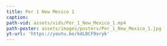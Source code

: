 ```yaml
---
title: Per 1 New Mexico 1
caption:
path-vid: assets/vids/Per_1_New_Mexico_1.mp4
path-poster: assets/images/posters/Per_1_New_Mexico_1.jpg
yt-url: 'https://youtu.be/kdLDCF9oryk'
---
```

